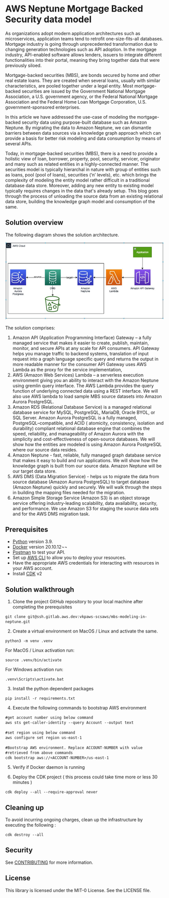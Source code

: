 
# AWS Neptune Mortgage Backed Security data model


As organizations adopt modern application architectures such as microservices, application teams tend to retrofit one-size-fits-all databases. Mortgage industry is going through unprecedented transformation due to changing generation technologies such as API adoption. In the mortgage industry, API-enabled software allows lenders, issuers to integrate different functionalities into their portal, meaning they bring together data  that were previously siloed.

Mortgage-backed securities (MBS), are bonds secured by home and other real estate loans. They are created when several loans, usually with similar characteristics, are pooled together under a legal entity. Most mortgage-backed securities are issued by the Government National Mortgage Association, a U.S. government agency, or the Federal National Mortgage Association and the Federal Home Loan Mortgage Corporation, U.S. government-sponsored enterprises. 

In this article we have addressed the use-case of modeling the mortgage-backed security data using purpose-built database such as Amazon Neptune. By migrating the data to Amazon Neptune, we can dismantle barriers between data sources via a knowledge graph approach which can provide a basis for better risk modeling and data consumption by means of several APIs.

Today, in mortgage-backed securities (MBS), there is a need to provide a holistic view of loan, borrower, property, pool, security, servicer, originator and many such as related entities in a highly-connected manner. The securities model is typically hierarchal in nature with group of entities such as loans, pool (pool of loans), securities (‘n’ levels), etc. which brings the complexity of modeling the entity model rather difficult in a traditional database data store. Moreover, adding any new entity to existing model typically requires changes in the data that's already setup. This blog goes through the process of unloading the source data from an existing relational data store, building the knowledge graph model and consumption of the same.


## Solution overview

The following diagram shows the solution architecture.

![](./images/image001.jpg)

The solution comprises:

1. Amazon API (Application Programming Interface)  Gateway – a fully managed service that makes it easier to create, publish, maintain, monitor, and secure APIs at any scale for API consumers. API Gateway helps you manage traffic to backend systems, translation of input request into a graph language specific query and returns the output in more readable manner for the consumer API Gateway uses AWS Lambda as the proxy for the service implementation,
2. AWS (Amazon Web Services) Lambda – a serverless execution environment giving you an ability to interact with the Amazon Neptune using gremlin query interface. The AWS Lambda provides the query function of underlying connected data using a REST interface. We will also use AWS lambda to load sample MBS source datasets into Amazon Aurora PostgreSQL.
3. Amazon RDS (Relational Database Service) is a managed relational database service for MySQL, PostgreSQL, MariaDB, Oracle BYOL, or SQL Server. Amazon Aurora PostgreSQL is a fully managed, PostgreSQL–compatible, and ACID ( atomicity, consistency, isolation and durability) compliant relational database engine that combines the speed, reliability, and manageability of Amazon Aurora with the simplicity and cost-effectiveness of open-source databases.  We will show how the entities are modeled is using Amazon Aurora PostgreSQL where our source data resides.
4. Amazon Neptune -  fast, reliable, fully managed graph database service that makes it easy to build and run applications. We will show how the knowledge graph is built from our source data. Amazon Neptune will be our target data store.
5. AWS DMS (Data Migration Service) - helps us to migrate the data from source database (Amazon Aurora PostgreSQL) to target database (Amazon Neptune) quickly and securely. We will walk through the steps in building the mapping files needed for the migration.
6. Amazon Simple Storage Service (Amazon S3) is an object storage service offering industry-leading scalability, data availability, security, and performance.  We use Amazon S3 for staging the source data sets and for the AWS DMS migration task.



## Prerequisites
- [Python](https://www.python.org/downloads/release/python-390/) version 3.9.
- [Docker](https://docs.docker.com/desktop/) version 20.10.12¬¬
- [Postman](https://www.postman.com/downloads/) to test your API.
- Set up [AWS CLI](https://aws.amazon.com/cli/) to allow you to deploy your resources.
- Have the appropriate AWS credentials for interacting with resources in your AWS account.
- Install [CDK](https://aws.amazon.com/getting-started/guides/setup-cdk/module-two/) v2

## Solution walkthrough

1. Clone the project GitHub repository to your local machine after completing the prerequisites 
```
git clone git@ssh.gitlab.aws.dev:vkpaws-scsaws/mbs-modeling-in-neptune.git
```

2. Create a virtual environment on MacOS / Linux and activate the same.
```
python3 -m venv .venv
```

For MacOS / Linux activation run:

```
source .venv/bin/activate
```

For Windows activation run:

```
.venv\Scripts\activate.bat
```

3. Install the python dependent packages
```
pip install -r requirements.txt
```

4. Execute the following commands to bootstrap AWS environment
```
#get account number using below command
aws sts get-caller-identity --query Account --output text

#set region using below command
aws configure set region us-east-1

#Bootstrap AWS environment. Replace ACCOUNT-NUMBER with value
#retrieved from above commands
cdk bootstrap aws://<ACCOUNT-NUMBER>/us-east-1
```

5. Verify if Docker daemon is running

6. Deploy the CDK project ( this process could take time more or less 30 minutes )
```
cdk deploy --all --require-approval never
```


## Cleaning up

To avoid incurring ongoing charges, clean up the infrastructure by executing the following :

```
cdk destroy --all
```


## Security

See [CONTRIBUTING](CONTRIBUTING.md#security-issue-notifications) for more information.

## License

This library is licensed under the MIT-0 License. See the LICENSE file.



